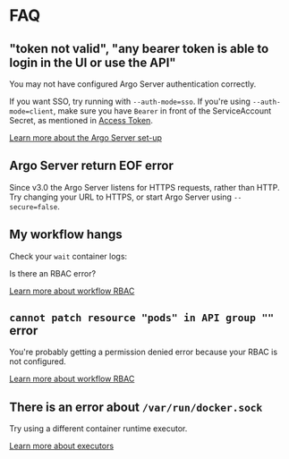 # FAQ

## "token not valid", "any bearer token is able to login in the UI or use the API"

You may not have configured Argo Server authentication correctly.

If you want SSO, try running with `--auth-mode=sso`.
If you're using `--auth-mode=client`, make sure you have `Bearer` in front of the ServiceAccount Secret, as mentioned in [Access Token](access-token.md#token-creation).

[Learn more about the Argo Server set-up](argo-server.md)

## Argo Server return EOF error

Since v3.0 the Argo Server listens for HTTPS requests, rather than HTTP. Try changing your URL to HTTPS, or start Argo Server using `--secure=false`.

## My workflow hangs

Check your `wait` container logs:

Is there an RBAC error?

[Learn more about workflow RBAC](workflow-rbac.md)

## `cannot patch resource "pods" in API group ""` error

You're probably getting a permission denied error because your RBAC is not configured.

[Learn more about workflow RBAC](workflow-rbac.md)

## There is an error about `/var/run/docker.sock`

Try using a different container runtime executor.

[Learn more about executors](workflow-executors.md)
